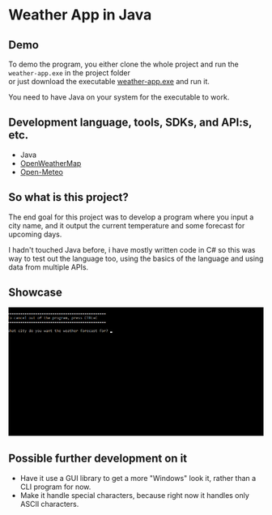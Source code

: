 # Weather App in Java

## Demo
To demo the program, you either clone the whole project and run the ```weather-app.exe``` in the project folder <br>
or just download the executable [weather-app.exe](https://github.com/josefswadijohansson/weatherapp-java/blob/main/weather-app.exe) and run it.

You need to have Java on your system for the executable to work.

## Development language, tools, SDKs, and API:s, etc.
- Java
- [OpenWeatherMap](https://openweathermap.org/api)
- [Open-Meteo](https://open-meteo.com/en/docs)

## So what is this project?
The end goal for this project was to develop a program where you input a city name, and it output the current temperature and some forecast for upcoming days.

I hadn't touched Java before, i have mostly written code in C# so this was way to test out the language too, using the basics of the language and using data from multiple APIs.

## Showcase
![alt text](https://github.com/josefswadijohansson/weatherapp-java/blob/main/gifs/weatherapp-java-2.gif)

## Possible further development on it
- Have it use a GUI library to get a more "Windows" look it, rather than a CLI program for now.
- Make it handle special characters, because right now it handles only ASCII characters.
